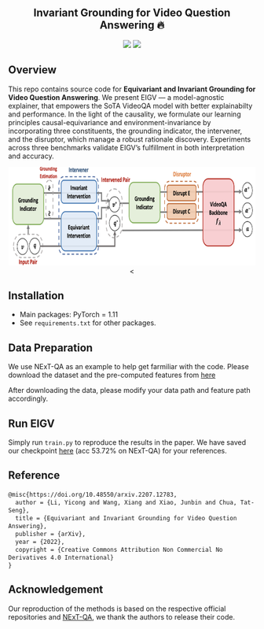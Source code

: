 <h2 align="center">
Invariant Grounding for Video Question Answering 🔥
</h2>

<div align="center">

[![](https://img.shields.io/badge/paper-pink?style=plastic&logo=GitBook)](https://arxiv.org/pdf/2207.12783.pdf)
[![](https://img.shields.io/badge/-github-grey?style=plastic&logo=github)](https://github.com/yl3800/EIGV) 
<!-- [![](https://img.shields.io/badge/video-red?style=plastic&logo=airplayvideo)](https://youtu.be/wJhR9_dcsaM)  -->
</div>

## Overview 
This repo contains source code for **Equivariant and Invariant Grounding for Video Question Answering**. We present EIGV — a model-agnostic explainer, that empowers the SoTA VideoQA model with better explainabilty and performance. In the light of the causality, we formulate our learning principles causal-equivariance and environment-invariance by incorporating three constituents, the grounding indicator, the intervener, and the disruptor, which manage a robust rationale discovery. Experiments across three benchmarks validate EIGV’s fulfillment in both interpretation and accuracy.
<p align="center">
    <img src="figures/framework.png" height="200">< </center>
</p>

## Installation
- Main packages: PyTorch = 1.11 
- See `requirements.txt` for other packages.

## Data Preparation
We use NExT-QA as an example to help get farmiliar with the code. Please download the dataset and the pre-computed features from [here](https://github.com/doc-doc/NExT-QA)

After downloading the data, please modify your data path and feature path accordingly.

## Run EIGV
Simply run `train.py` to reproduce the results in the paper. We have saved our checkpoint [here](https://drive.google.com/file/d/1JNcD_nFHzYdjtwy8bMH8vshXyAzrNkZ0/view?usp=sharing) (acc 53.72% on NExT-QA) for your references.

## Reference 
```
@misc{https://doi.org/10.48550/arxiv.2207.12783,
  author = {Li, Yicong and Wang, Xiang and Xiao, Junbin and Chua, Tat-Seng},
  title = {Equivariant and Invariant Grounding for Video Question Answering},
  publisher = {arXiv},
  year = {2022},
  copyright = {Creative Commons Attribution Non Commercial No Derivatives 4.0 International}
}

```

## Acknowledgement
Our reproduction of the methods is based on the respective official repositories and [NExT-QA](https://github.com/doc-doc/NExT-OE), we thank the authors to release their code.

